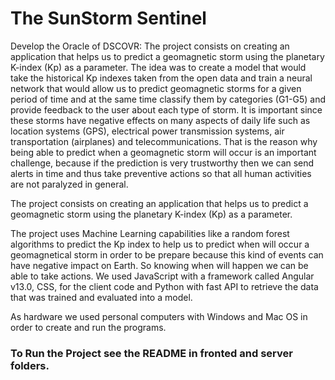 # The SunStorm Sentinel

Develop the Oracle of DSCOVR: The project consists on creating an application that helps us to predict a geomagnetic storm using the planetary K-index (Kp) as a parameter. The idea was to create a model that would take the historical Kp indexes taken from the open data and train a neural network that would allow us to predict geomagnetic storms for a given period of time and at the same time classify them by categories (G1-G5) and provide feedback to the user about each type of storm. It is important since these storms have negative effects on many aspects of daily life such as location systems (GPS), electrical power transmission systems, air transportation (airplanes) and telecommunications. That is the reason why being able to predict when a geomagnetic storm will occur is an important challenge, because if the prediction is very trustworthy then we can send alerts in time and thus take preventive actions so that all human activities are not paralyzed in general.

The project consists on creating an application that helps us to predict a geomagnetic storm using the planetary K-index (Kp) as a parameter.

The project uses Machine Learning capabilities like a random forest algorithms to predict the Kp index to help us to predict when will occur a geomagnetical storm in order to be prepare because this kind of events can have negative impact on Earth. So knowing when will happen we can be able to take actions. We used JavaScript with a framework called Angular v13.0, CSS, for the client code and Python with fast API to retrieve the data that was trained and evaluated into a model.

As hardware we used personal computers with Windows and Mac OS in order to create and run the programs.

### To Run the Project see the README in fronted and server folders.